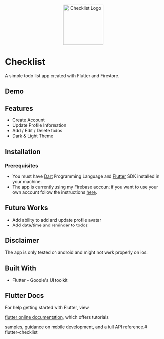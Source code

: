 <p align="center"><img width="128" src="https://github.com/tunnandaaung/logo.png" alt="Checklist Logo"></p>

# Checklist

A simple todo list app created with Flutter and Firestore.

## Demo

## Features

- Create Account
- Update Profile Information
- Add / Edit / Delete todos
- Dark & Light Theme

## Installation

### Prerequisites

- You must have [Dart](https://dart.dev) Programming Language and [Flutter](https://flutter.dev) SDK installed in your machine.
- The app is currently using my Firebase account if you want to use your own account follow the instructions [here](https://firebase.google.com/docs/flutter/setup).

## Future Works

- Add ability to add and update profile avatar
- Add date/time and reminder to todos

## Disclaimer

The app is only tested on android and might not work properly on ios.

## Built With

- [Flutter](https://flutter.dev) - Google's UI toolkit

## Flutter Docs

For help getting started with Flutter, view

[flutter online documentation](https://flutter.dev/docs), which offers tutorials,

samples, guidance on mobile development, and a full API reference.# flutter-checklist
